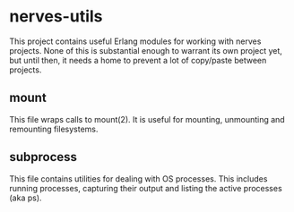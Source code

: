 # nerves-utils

This project contains useful Erlang modules for working with nerves
projects. None of this is substantial enough to warrant its own project
yet, but until then, it needs a home to prevent a lot of copy/paste
between projects.

## mount

This file wraps calls to mount(2). It is useful for mounting, unmounting
and remounting filesystems.

## subprocess

This file contains utilities for dealing with OS processes. This includes
running processes, capturing their output and listing the active processes
(aka ps).

